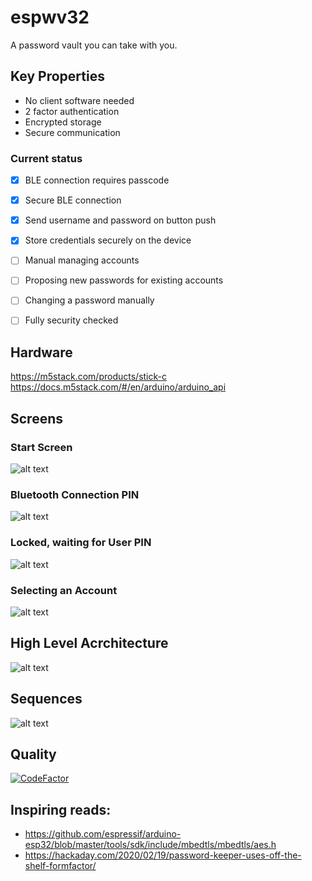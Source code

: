 # espwv32
A password vault you can take with you.

## Key Properties
* No client software needed
* 2 factor authentication
* Encrypted storage
* Secure communication

### Current status
* [x] BLE connection requires passcode
* [x] Secure BLE connection
* [x] Send username and password on button push
* [x] Store credentials securely on the device
* [ ] Manual managing accounts
* [ ] Proposing new passwords for existing accounts
* [ ] Changing a password manually
* [ ] Fully security checked


## Hardware
https://m5stack.com/products/stick-c
https://docs.m5stack.com/#/en/arduino/arduino_api

## Screens
### Start Screen
![alt text](IMG_3459.JPG "Start screen")
### Bluetooth Connection PIN
![alt text](IMG_3461.JPG "Pin entry screen")
### Locked, waiting for User PIN
![alt text](IMG_3463.JPG "Lock screen")
### Selecting an Account
![alt text](IMG_3469.JPG "Account Selection")

## High Level Acrchitecture
![alt text](architecture.png "Logo Title Text 1")

## Sequences
![alt text](sequence.png "Logo Title Text 1")

## Quality
[![CodeFactor](https://www.codefactor.io/repository/github/joengenduvel/espwv32/badge)](https://www.codefactor.io/repository/github/joengenduvel/espwv32)

## Inspiring reads:
* https://github.com/espressif/arduino-esp32/blob/master/tools/sdk/include/mbedtls/mbedtls/aes.h
* https://hackaday.com/2020/02/19/password-keeper-uses-off-the-shelf-formfactor/
